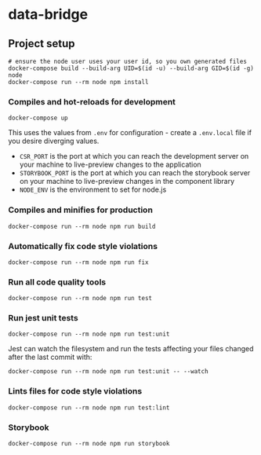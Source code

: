 # data-bridge

## Project setup
```
# ensure the node user uses your user id, so you own generated files
docker-compose build --build-arg UID=$(id -u) --build-arg GID=$(id -g) node
docker-compose run --rm node npm install
```

### Compiles and hot-reloads for development
```
docker-compose up
```

This uses the values from `.env` for configuration - create a `.env.local` file if you desire diverging values.

* `CSR_PORT` is the port at which you can reach the development server on your machine to live-preview changes to the application
* `STORYBOOK_PORT` is the port at which you can reach the storybook server on your machine to live-preview changes in the component library
* `NODE_ENV` is the environment to set for node.js


### Compiles and minifies for production
```
docker-compose run --rm node npm run build
```

### Automatically fix code style violations
```
docker-compose run --rm node npm run fix
```

### Run all code quality tools
```
docker-compose run --rm node npm run test
```

### Run jest unit tests
```
docker-compose run --rm node npm run test:unit
```
Jest can watch the filesystem and run the tests affecting your files changed after the last commit with:
```
docker-compose run --rm node npm run test:unit -- --watch
```

### Lints files for code style violations
```
docker-compose run --rm node npm run test:lint
```

### Storybook
```
docker-compose run --rm node npm run storybook
```
